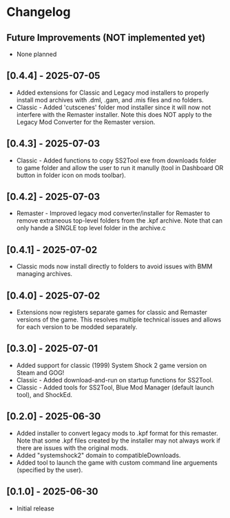 # Changelog

## Future Improvements (NOT implemented yet)

- None planned

## [0.4.4] - 2025-07-05

- Added extensions for Classic and Legacy mod installers to properly install mod archives with .dml, .gam, and .mis files and no folders.
- Classic - Added 'cutscenes' folder mod installer since it will now not interfere with the Remaster installer. Note this does NOT apply to the Legacy Mod Converter for the Remaster version.

## [0.4.3] - 2025-07-03

- Classic - Added functions to copy SS2Tool exe from downloads folder to game folder and allow the user to run it manully (tool in Dashboard OR button in folder icon on mods toolbar).

## [0.4.2] - 2025-07-03

- Remaster - Improved legacy mod converter/installer for Remaster to remove extraneous top-level folders from the .kpf archive. Note that can only hande a SINGLE top level folder in the archive.c

## [0.4.1] - 2025-07-02

- Classic mods now install directly to folders to avoid issues with BMM managing archives.

## [0.4.0] - 2025-07-02

- Extensions now registers separate games for classic and Remaster versions of the game. This resolves multiple technical issues and allows for each version to be modded separately.

## [0.3.0] - 2025-07-01

- Added support for classic (1999) System Shock 2 game version on Steam and GOG!
- Classic - Added download-and-run on startup functions for SS2Tool.
- Classic - Added tools for SS2Tool, Blue Mod Manager (default launch tool), and ShockEd.

## [0.2.0] - 2025-06-30

- Added installer to convert legacy mods to .kpf format for this remaster. Note that some .kpf files created by the installer may not always work if there are issues with the original mods.
- Added "systemshock2" domain to compatibleDownloads.
- Added tool to launch the game with custom command line arguements (specified by the user).

## [0.1.0] - 2025-06-30

- Initial release
